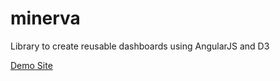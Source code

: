 # minerva
Library to create reusable dashboards using AngularJS and D3

[Demo Site](https://kevin-reamer.github.io/minerva/demo)
